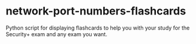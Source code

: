 # network-port-numbers-flashcards
Python script for displaying flashcards to help you with your study for the Security+ exam and any exam you want.
